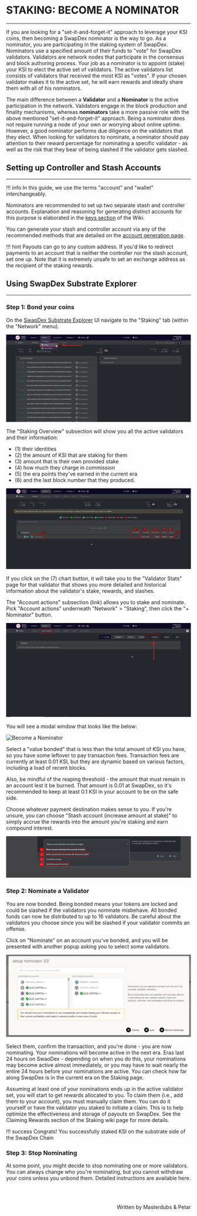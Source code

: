 # <b>STAKING: BECOME A NOMINATOR</b>
---

If you are looking for a "set-it-and-forget-it" approach to leverage your KSI coins, then becoming a SwapDex nominator is the way to go. 
As a nominator, you are participating in the staking system of SwapDex. Nominators use a specified amount of their funds to "vote" for SwapDex validators.
Validators are network nodes that participate in the consensus and block authoring process. Your job as a nominator is to appoint (stake) your KSI to elect the active set of validators. The active validators list consists of validators that received the most KSI as "votes". If your chosen validator makes it to the active set, he will earn rewards and ideally share them with all of his nominators.

The main difference between a **Validator** and a **Nominator** is the active participation in the network. Validators engage in the block production and finality mechanisms, whereas **nominators** take a more passive role with the above mentioned "set-it-and-forget-it" approach. Being a nominator does not require running a node of your own or worrying about online uptime. However, a good nominator performs due diligence on the validators that they elect. When looking for validators to nominate, a nominator should pay attention to their reward percentage for nominating a specific validator - as well as the risk that they bear of being slashed if the validator gets slashed.

## Setting up Controller and Stash Accounts
---

!!! info
    In this guide, we use the terms "account" and "wallet" interchangeably.

Nominators are recommended to set up two separate stash and controller accounts. Explanation and reasoning for generating distinct accounts for this purpose is elaborated in the [keys section](../04-Deep%20Dives/substrate_keys.md) of the Wiki.

You can generate your stash and controller account via any of the recommended methods that are detailed on the [account generation page](./account-generation.md).

!!! hint
    Payouts can go to any custom address. If you'd like to redirect payments to an account that is neither the controller nor the stash account, set one up. Note that it is extremely unsafe to set an exchange address as the recipient of the staking rewards.

## Using SwapDex Substrate Explorer
---

### Step 1: Bond your coins
On the [SwapDex Substrate Explorer](https://substrate-explorer-testnet.swapdex.network/?rpc=wss%3A%2F%2Fswapdex.starkleytech.com%2Fws#/explorer) UI navigate to the "Staking" tab (within the "Network" menu).

![browser_extension](assets/nominator_01.png#center)

The "Staking Overview" subsection will show you all the active validators and their information:

- (1) their identities
- (2) the amount of KSI that are staking for them
- (3) amount that is their own provided stake 
- (4) how much they charge in commission
- (5) the era points they've earned in the current era
- (6) and the last block number that they produced. 

![browser_extension](assets/nominator_02.png#center)

If you click on the (7) chart button, it will take you to the "Validator Stats" page for that validator that shows you more detailed and historical information about the validator's stake, rewards, and slashes.

The "Account actions" subsection (link) allows you to stake and nominate.
Pick "Account actions" underneath "Network" > "Staking", then click the "+ Nominator" button.

![browser_extension](assets/nominator_03.png#center)

You will see a modal window that looks like the below:

![Become a Nominator](assets/Polkadot_Substrate_Portal.gif#center)

Select a "value bonded" that is less than the total amount of KSI you have, so you have some leftover to pay transaction fees. Transaction fees are currently at least 0.01 KSI, but they are dynamic based on various factors, including a load of recent blocks.

Also, be mindful of the reaping threshold - the amount that must remain in an account lest it be burned. That amount is 0.01 at SwapDex, so it's recommended to keep at least 0.1 KSI in your account to be on the safe side.

Choose whatever payment destination makes sense to you. If you're unsure, you can choose "Stash account (increase amount at stake)" to simply accrue the rewards into the amount you're staking and earn compound interest.

![browser_extension](assets/nominator_04.png#center)

### Step 2: Nominate a Validator

You are now bonded. Being bonded means your tokens are locked and could be slashed if the validators you nominate misbehave. All bonded funds can now be distributed to up to 16 validators. Be careful about the validators you choose since you will be slashed if your validator commits an offense.

Click on "Nominate" on an account you've bonded, and you will be presented with another popup asking you to select some validators.

![Become a Nominator](assets/kusama_nominator_selection.png)

Select them, confirm the transaction, and you're done - you are now nominating. Your nominations will become active in the next era. Eras last 24 hours on SwaoDex - depending on when you do this, your nominations may become active almost immediately, or you may have to wait nearly the entire 24 hours before your nominations are active. You can check how far along SwapDex is in the current era on the Staking page.

Assuming at least one of your nominations ends up in the active validator set, you will start to get rewards allocated to you. To claim them (i.e., add them to your account), you must manually claim them. You can do it yourself or have the validator you staked to initiate a claim. This is to help optimize the effectiveness and storage of payouts on SwapDex. See the Claiming Rewards section of the Staking wiki page for more details.

!!! success
    Congrats! You successfully staked KSI on the substrate side of the SwapDex Chain 

### Step 3: Stop Nominating

At some point, you might decide to stop nominating one or more validators. You can always change who you're nominating, but you cannot withdraw your coins unless you unbond them. Detailed instructions are available here.

<br></br>

<p align=right> Written by Masterdubs & Petar </p>
